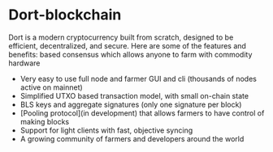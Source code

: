 # Dort-blockchain


Dort is a modern cryptocurrency built from scratch, designed to be efficient, decentralized, and secure. Here are some of the features and benefits:
based consensus which allows anyone to farm with commodity hardware
* Very easy to use full node and farmer GUI and cli (thousands of nodes active on mainnet)
* Simplified UTXO based transaction model, with small on-chain state
* BLS keys and aggregate signatures (only one signature per block)
* [Pooling protocol](in development) that allows farmers to have control of making blocks
* Support for light clients with fast, objective syncing
* A growing community of farmers and developers around the world


